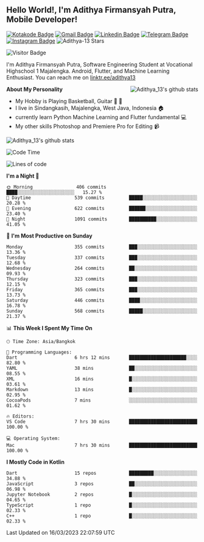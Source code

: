 
## Hello World!, I'm Adithya Firmansyah Putra, Mobile Developer!

[![Kotakode Badge](https://img.shields.io/badge/-Kotakode-green?style=plastic&logo=Kotakode&link=https://kotakode.com/users/527/adithya-13)](https://kotakode.com/users/527/adithya-13)
[![Gmail Badge](https://img.shields.io/badge/-Gmail-white?style=plastic&logo=Gmail&link=mailto:aditputrafirmansyah@gmail.com)](mailto:aditputrafirmansyah@gmail.com)
[![Linkedin Badge](https://img.shields.io/badge/-LinkedIn-blue?style=plastic&logo=Linkedin&link=https://www.linkedin.com/in/aditputrafirmansyah/)](https://www.linkedin.com/in/aditputrafirmansyah/) 
[![Telegram Badge](https://img.shields.io/badge/-Telegram-blue?style=plastic&logo=telegram&link=https://t.me/Adithya_13)](https://t.me/Adithya_13) 
[![Instagram Badge](https://img.shields.io/badge/-Instagram-white?style=plastic&logo=instagram&link=https://www.instagram.com/adithya_firmansyahputra/)](https://www.instagram.com/adithya_firmansyahputra/)
![Adithya-13 Stars](https://img.shields.io/github/stars/Adithya-13?affiliations=OWNER&style=social)

![Visitor Badge](https://visitor-badge.laobi.icu/badge?page_id=Adithya-13.Adithya-13)

I'm Adithya Firmansyah Putra, Software Engineering Student at Vocational Highschool 1 Majalengka. Android, Flutter, and Machine Learning Enthusiast. You can reach me on [linktr.ee/adithya13](https://linktr.ee/adithya13)

<img align="right" alt="Adithya_13's github stats" src="https://github-readme-stats.vercel.app/api/top-langs/?username=Adithya-13&theme=radical&show_icons=true&hide_border=true&line_height=24"/>

**About My Personality**

- My Hobby is Playing Basketball, Guitar :basketball: :guitar: 
- I live in Sindangkasih, Majalengka, West Java, Indonesia :house:
- currently learn Python Machine Learning and Flutter fundamental :computer:
- My other skills Photoshop and Premiere Pro for Editing :video_camera:

<img alt="Adithya_13's github stats" src="https://github-readme-stats.vercel.app/api?username=Adithya-13&count_private=true&show_icons=true&hide_border=true&include_all_commits=true&line_height=24&theme=radical"/>

<!--START_SECTION:waka-->
![Code Time](http://img.shields.io/badge/Code%20Time-1%2C813%20hrs%2031%20mins-blue)

![Lines of code](https://img.shields.io/badge/From%20Hello%20World%20I%27ve%20Written-1.6%20million%20lines%20of%20code-blue)

**I'm a Night 🦉** 

```text
🌞 Morning                406 commits         ████░░░░░░░░░░░░░░░░░░░░░   15.27 % 
🌆 Daytime                539 commits         █████░░░░░░░░░░░░░░░░░░░░   20.28 % 
🌃 Evening                622 commits         ██████░░░░░░░░░░░░░░░░░░░   23.40 % 
🌙 Night                  1091 commits        ██████████░░░░░░░░░░░░░░░   41.05 % 
```
📅 **I'm Most Productive on Sunday** 

```text
Monday                   355 commits         ███░░░░░░░░░░░░░░░░░░░░░░   13.36 % 
Tuesday                  337 commits         ███░░░░░░░░░░░░░░░░░░░░░░   12.68 % 
Wednesday                264 commits         ██░░░░░░░░░░░░░░░░░░░░░░░   09.93 % 
Thursday                 323 commits         ███░░░░░░░░░░░░░░░░░░░░░░   12.15 % 
Friday                   365 commits         ███░░░░░░░░░░░░░░░░░░░░░░   13.73 % 
Saturday                 446 commits         ████░░░░░░░░░░░░░░░░░░░░░   16.78 % 
Sunday                   568 commits         █████░░░░░░░░░░░░░░░░░░░░   21.37 % 
```


📊 **This Week I Spent My Time On** 

```text
🕑︎ Time Zone: Asia/Bangkok

💬 Programming Languages: 
Dart                     6 hrs 12 mins       █████████████████████░░░░   82.80 % 
YAML                     38 mins             ██░░░░░░░░░░░░░░░░░░░░░░░   08.55 % 
XML                      16 mins             █░░░░░░░░░░░░░░░░░░░░░░░░   03.61 % 
Markdown                 13 mins             █░░░░░░░░░░░░░░░░░░░░░░░░   02.95 % 
CocoaPods                7 mins              ░░░░░░░░░░░░░░░░░░░░░░░░░   01.62 % 

🔥 Editors: 
VS Code                  7 hrs 30 mins       █████████████████████████   100.00 % 

💻 Operating System: 
Mac                      7 hrs 30 mins       █████████████████████████   100.00 % 
```

**I Mostly Code in Kotlin** 

```text
Dart                     15 repos            █████████░░░░░░░░░░░░░░░░   34.88 % 
JavaScript               3 repos             ██░░░░░░░░░░░░░░░░░░░░░░░   06.98 % 
Jupyter Notebook         2 repos             █░░░░░░░░░░░░░░░░░░░░░░░░   04.65 % 
TypeScript               1 repo              █░░░░░░░░░░░░░░░░░░░░░░░░   02.33 % 
C++                      1 repo              █░░░░░░░░░░░░░░░░░░░░░░░░   02.33 % 
```




 Last Updated on 16/03/2023 22:07:59 UTC
<!--END_SECTION:waka-->
